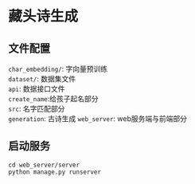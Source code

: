 # 藏头诗生成


## 文件配置
`char_embedding/`: 字向量预训练  
`dataset/`: 数据集文件   
`api`: 数据接口文件  
`create_name`:给孩子起名部分    
`src`: 名字匹配部分  
`generation`: 古诗生成
`web_server`: web服务端与前端部分


## 启动服务
`cd web_server/server`  
`python manage.py runserver`
